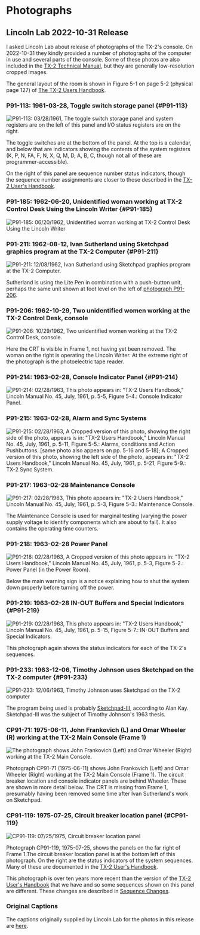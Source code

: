 # Photographs

## Lincoln Lab 2022-10-31 Release

I asked Lincoln Lab about release of photographs of the TX-2's
console.  On 2022-10-31 they kindly provided a number of photographs
of the computer in use and several parts of the console.  Some of
these photos are also included in the [TX-2 Technical
Manual](documentation#TM), but they are generally low-resolution
cropped images.

The general layout of the room is shown in Figure 5-1 on page 5-2
(physical page 127) of [The TX-2 Users
Handbook](https://archive.org/details/tx-2-users-handbook-nov-63/page/n126/mode/1up).

### P91-113: 1961-03-28, Toggle switch storage panel {#P91-113}

![P91-113: 03/28/1961, The toggle switch storage panel and system
registers are on the left of this panel and I/O status registers are
on the right.](photos/Lincoln-Lab/2022-10-31/P91-113_RR_122973.jpg)

The toggle switches are at the bottom of the panel.  At the top is a
calendar, and below that are indicators showing the contents of the
system registers (K, P, N, FA, F, N, X, Q, M, D, A, B, C, though not
all of these are programmer-accessible).

On the right of this panel are sequence number status indicators,
though the sequence number assignments are closer to those described
in the [TX-2 User's Handbook](documentation#UH).

### P91-185: 1962-06-20, Unidentified woman working at TX-2 Control Desk Using the Lincoln Writer {#P91-185}

![P91-185: 06/20/1962, Unidentified woman working at TX-2 Control Desk Using the Lincoln Writer](photos/Lincoln-Lab/2022-10-31/P91-185_RR_127525.jpg)

### P91-211: 1962-08-12, Ivan Sutherland using Sketchpad graphics program at the TX-2 Computer {#P91-211}

![P91-211: 12/08/1962, Ivan Sutherland using Sketchpad graphics program at the TX-2 Computer.](photos/Lincoln-Lab/2022-10-31/P91-211.jpg)

Sutherland is using the Lite Pen in combination with a push-button
unit, perhaps the same unit shown at foot level on the left of
[photograph P91-206](#P91-206).

### P91-206: 1962-10-29, Two unidentified women working at the TX-2 Control Desk, console

![P91-206: 10/29/1962,  Two unidentified women working at the TX-2 Control Desk, console.](photos/Lincoln-Lab/2022-10-31/P91-206_RR_127176.jpg)

Here the CRT is visible in Frame 1, not having yet been removed.  The
woman on the right is operating the Lincoln Writer.  At the extreme
right of the photograph is the photoelectric tape reader.

### P91-214: 1963-02-28, Console Indicator Panel {#P91-214}

![P91-214: 02/28/1963, This photo appears in: "TX-2 Users Handbook," Lincoln Manual No. 45, July, 1961, p. 5-5, Figure 5-4.: Console Indicator Panel.](photos/Lincoln-Lab/2022-10-31/P91-214_RR_135748.jpg)

### P91-215: 1963-02-28, Alarm and Sync Systems

![P91-215: 02/28/1963, A Cropped version of this photo, showing the
right side of the photo, appears is in: "TX-2 Users Handbook," Lincoln
Manual No. 45, July, 1961, p. 5-11, Figure 5-5.: Alarms, conditions
and Action Pushbuttons. [same photo also appears on pp. 5-16 and
5-18]; A Cropped version of this photo, showing the left side of the
photo, appears in: "TX-2 Users Handbook," Lincoln Manual No. 45, July,
1961, p. 5-21, Figure 5-9.: TX-2 Sync
System.](photos/Lincoln-Lab/2022-10-31/P91-215_RR_135748.jpg)

### P91-217: 1963-02-28 Maintenance Console

![P91-217: 02/28/1963, This photo appears in: "TX-2 Users Handbook," Lincoln Manual No. 45, July, 1961, p. 5-3, Figure 5-3.: Maintenance Console.](photos/Lincoln-Lab/2022-10-31/P91-217_RR_135748.jpg)

The Maintenance Console is used for marginal testing (varying the
power supply voltage to identify components which are about to fail).
It also contains the operating time counters.

### P91-218: 1963-02-28 Power Panel

![P91-218: 02/28/1963,  A Cropped version of this photo appears in: "TX-2 Users Handbook," Lincoln Manual No. 45, July, 1961, p. 5-3, Figure 5-2.: Power Panel (in the Power Room).](photos/Lincoln-Lab/2022-10-31/P91-218_RR_135748.jpg)

Below the main warning sign is a notice explaining how to shut the
system down properly before turning off the power.

### P91-219: 1963-02-28 IN-OUT Buffers and Special Indicators {#P91-219}

![P91-219: 02/28/1963, This photo appears in: "TX-2 Users Handbook," Lincoln Manual No. 45, July, 1961, p. 5-15, Figure 5-7.: IN-OUT Buffers and Special Indicators.](photos/Lincoln-Lab/2022-10-31/P91-219_RR_135748.jpg)

This photograph again shows the status indicators for each of the
TX-2's sequences.

### P91-233: 1963-12-06, Timothy Johnson uses Sketchpad on the TX-2 computer {#P91-233}

![P91-233: 12/06/1963, Timothy Johnson uses Sketchpad on the TX-2 computer](photos/Lincoln-Lab/2022-10-31/P91-233_RR_125218.jpg)

The program being used is probably
[Sketchpad-III](../documentation#Sketchpad-III), according to Alan
Kay.  Sketchpad-III was the subject of Timothy Johnson's 1963 thesis.

### CP91-71: 1975-06-11, John Frankovich (L) and Omar Wheeler (R) working at the TX-2 Main Console (Frame 1)

![The photograph shows John Frankovich (Left) and Omar Wheeler (Right)
working at the TX-2 Main Console.](photos/Lincoln-Lab/2022-10-31/CP91-71_RR_122973.jpg)

Photograph CP91-71 (1975-06-11) shows John Frankovich (Left) and Omar
Wheeler (Right) working at the TX-2 Main Console (Frame 1).  The
circuit breaker location and console indicator panels are behind
Wheeler.  These are shown in more detail below.  The CRT is missing
from Frame 1, presumably having been removed some time after Ivan
Sutherland's work on Sketchpad.

### CP91-119: 1975-07-25, Circuit breaker location panel {#CP91-119}

![CP91-119: 07/25/1975, Circuit breaker location panel](photos/Lincoln-Lab/2022-10-31/CP91-119_RR_122973.jpg)

Photograph CP91-119, 1975-07-25, shows the panels on the far right of
Frame 1.The circuit breaker location panel is at the bottom left of
this photograph.  On the right are the status indicators of the system
sequences.  Many of these are documented in the [TX-2 User's
Handbook](documentation#UH).

This photograph is over ten years more recent than the version of the
[TX-2 User's Handbook](#UH) that we have and so some sequences shown
on this panel are different.  These changes are described in [Sequence
Changes](commentary/sequence-changes).

### Original Captions

The captions originally supplied by Lincoln Lab for the photos in this
release are [here](photos/Lincoln-Lab/2022-10-31/original-captions.txt).
